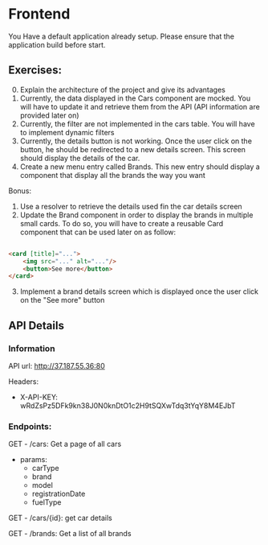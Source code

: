 # Frontend

You Have a default application already setup. Please ensure that the application build before start.

## Exercises:

0. Explain the architecture of the project and give its advantages
1. Currently, the data displayed in the Cars component are mocked. You will have to update it and retrieve them from the
   API (API information are provided later on)
2. Currently, the filter are not implemented in the cars table. You will have to implement dynamic filters
3. Currently, the details button is not working. Once the user click on the button, he should be redirected to a new
   details screen. This screen should display the details of the car.
4. Create a new menu entry called Brands. This new entry should display a component that display all the brands the way
   you want

Bonus:

1. Use a resolver to retrieve the details used fin the car details screen
2. Update the Brand component in order to display the brands in multiple small cards. To do so, you will have to create
   a reusable Card component that can be used later on as follow:

```html

<card [title]="...">
    <img src="..." alt="..."/>
    <button>See more</button>
</card>
```

3. Implement a brand details screen which is displayed once the user click on the "See more" button

## API Details

### Information

API url: http://37.187.55.36:80

Headers:

- X-API-KEY: wRdZsPz5DFk9kn38J0N0knDtO1c2H9tSQXwTdq3tYqY8M4EJbT

### Endpoints:

GET - /cars: Get a page of all cars

- params:
    - carType
    - brand
    - model
    - registrationDate
    - fuelType

GET - /cars/{id}: get car details

GET - /brands: Get a list of all brands
